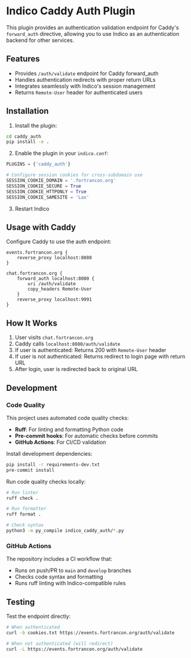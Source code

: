 # Indico Caddy Auth Plugin

This plugin provides an authentication validation endpoint for Caddy's `forward_auth` directive, allowing you to use Indico as an authentication backend for other services.

## Features

- Provides `/auth/validate` endpoint for Caddy forward_auth
- Handles authentication redirects with proper return URLs
- Integrates seamlessly with Indico's session management
- Returns `Remote-User` header for authenticated users

## Installation

1. Install the plugin:
```bash
cd caddy_auth
pip install -e .
```

2. Enable the plugin in your `indico.conf`:
```python
PLUGINS = {'caddy_auth'}

# Configure session cookies for cross-subdomain use
SESSION_COOKIE_DOMAIN = '.fortrancon.org'
SESSION_COOKIE_SECURE = True
SESSION_COOKIE_HTTPONLY = True
SESSION_COOKIE_SAMESITE = 'Lax'
```

3. Restart Indico

## Usage with Caddy

Configure Caddy to use the auth endpoint:

```caddyfile
events.fortrancon.org {
    reverse_proxy localhost:8080
}

chat.fortrancon.org {
    forward_auth localhost:8080 {
        uri /auth/validate
        copy_headers Remote-User
    }
    reverse_proxy localhost:9991
}
```

## How It Works

1. User visits `chat.fortrancon.org`
2. Caddy calls `localhost:8080/auth/validate`
3. If user is authenticated: Returns 200 with `Remote-User` header
4. If user is not authenticated: Returns redirect to login page with return URL
5. After login, user is redirected back to original URL

## Development

### Code Quality

This project uses automated code quality checks:

- **Ruff**: For linting and formatting Python code
- **Pre-commit hooks**: For automatic checks before commits
- **GitHub Actions**: For CI/CD validation

Install development dependencies:
```bash
pip install -r requirements-dev.txt
pre-commit install
```

Run code quality checks locally:
```bash
# Run linter
ruff check .

# Run formatter
ruff format .

# Check syntax
python3 -m py_compile indico_caddy_auth/*.py
```

### GitHub Actions

The repository includes a CI workflow that:
- Runs on push/PR to `main` and `develop` branches
- Checks code syntax and formatting
- Runs ruff linting with Indico-compatible rules

## Testing

Test the endpoint directly:
```bash
# When authenticated
curl -b cookies.txt https://events.fortrancon.org/auth/validate

# When not authenticated (will redirect)
curl -L https://events.fortrancon.org/auth/validate
```